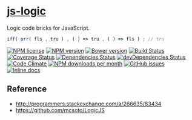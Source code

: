 [js-logic](http://aureooms.github.io/js-logic)
==

Logic code bricks for JavaScript.

```js
iff( orr( fls , tru ) , ( ) => tru , ( ) => fls ) ; // tru
```

[![NPM license](http://img.shields.io/npm/l/aureooms-js-logic.svg?style=flat)](https://raw.githubusercontent.com/aureooms/js-logic/master/LICENSE)
[![NPM version](http://img.shields.io/npm/v/aureooms-js-logic.svg?style=flat)](https://www.npmjs.org/package/aureooms-js-logic)
[![Bower version](http://img.shields.io/bower/v/aureooms-js-logic.svg?style=flat)](http://bower.io/search/?q=aureooms-js-logic)
[![Build Status](http://img.shields.io/travis/aureooms/js-logic.svg?style=flat)](https://travis-ci.org/aureooms/js-logic)
[![Coverage Status](http://img.shields.io/coveralls/aureooms/js-logic.svg?style=flat)](https://coveralls.io/r/aureooms/js-logic)
[![Dependencies Status](http://img.shields.io/david/aureooms/js-logic.svg?style=flat)](https://david-dm.org/aureooms/js-logic#info=dependencies)
[![devDependencies Status](http://img.shields.io/david/dev/aureooms/js-logic.svg?style=flat)](https://david-dm.org/aureooms/js-logic#info=devDependencies)
[![Code Climate](http://img.shields.io/codeclimate/github/aureooms/js-logic.svg?style=flat)](https://codeclimate.com/github/aureooms/js-logic)
[![NPM downloads per month](http://img.shields.io/npm/dm/aureooms-js-logic.svg?style=flat)](https://www.npmjs.org/package/aureooms-js-logic)
[![GitHub issues](http://img.shields.io/github/issues/aureooms/js-logic.svg?style=flat)](https://github.com/aureooms/js-logic/issues)
[![Inline docs](http://inch-ci.org/github/aureooms/js-logic.svg?branch=master&style=shields)](http://inch-ci.org/github/aureooms/js-logic)

## Reference

  - http://programmers.stackexchange.com/a/266635/83434
  - https://github.com/mcsoto/LogicJS
